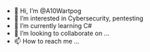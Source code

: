 - 👋 Hi, I’m @A10Wartpog
- 👀 I’m interested in Cybersecurity, pentesting
- 🌱 I’m currently learning C#
- 💞️ I’m looking to collaborate on ...
- 📫 How to reach me ...

<!---
A10Wartpog/A10Wartpog is a ✨ special ✨ repository because its `README.md` (this file) appears on your GitHub profile.
You can click the Preview link to take a look at your changes.
--->
